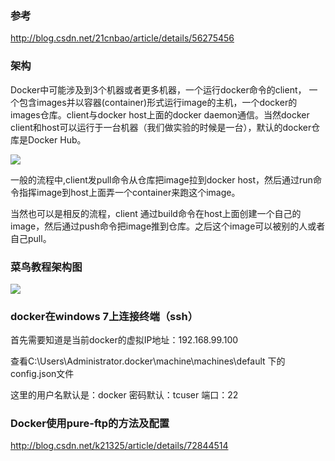 ### 参考
http://blog.csdn.net/21cnbao/article/details/56275456

### 架构
Docker中可能涉及到3个机器或者更多机器，一个运行docker命令的client， 一个包含images并以容器(container)形式运行image的主机，一个docker的images仓库。client与docker host上面的docker daemon通信。当然docker client和host可以运行于一台机器（我们做实验的时候是一台），默认的docker仓库是Docker Hub。

![](http://img.blog.csdn.net/20170221093551818?watermark/2/text/aHR0cDovL2Jsb2cuY3Nkbi5uZXQvMjFjbmJhbw==/font/5a6L5L2T/fontsize/400/fill/I0JBQkFCMA==/dissolve/70/gravity/Center)

一般的流程中,client发pull命令从仓库把image拉到docker host，然后通过run命令指挥image到host上面弄一个container来跑这个image。

当然也可以是相反的流程，client 通过build命令在host上面创建一个自己的image，然后通过push命令把image推到仓库。之后这个image可以被别的人或者自己pull。


### 菜鸟教程架构图

![](http://www.runoob.com/wp-content/uploads/2016/04/576507-docker1.png)

### docker在windows 7上连接终端（ssh）

首先需要知道是当前docker的虚拟IP地址：192.168.99.100

查看C:\Users\Administrator\.docker\machine\machines\default 下的config.json文件

这里的用户名默认是：docker  密码默认：tcuser  端口：22

### Docker使用pure-ftp的方法及配置

http://blog.csdn.net/k21325/article/details/72844514
